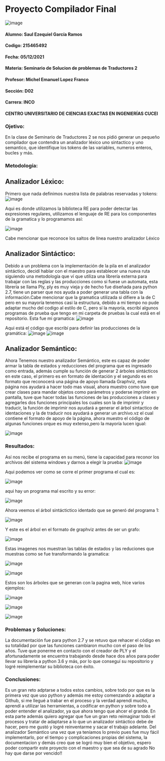 # Proyecto Compilador Final
![image](https://github.com/zaulilloxone2/Analizador_Lexico/blob/280971c8b4e514785cf26e6cecf40f1f4175a0ed/udg%20logo.jpg) 
#### Alumno: Saul Ezequiel García Ramos
#### Codigo: 215465492
#### Fecha: 05/12/2021
#### Materia: Seminario de Solucion de problemas de Traductores 2
#### Profesor: Michel Emanuel Lopez Franco
#### Sección: D02
#### Carrera: INCO
#### CENTRO UNIVERSITARIO DE CIENCIAS EXACTAS EN INGENIERÍAS CUCEI

### Ojetivo:
En la clase de Seminario de Traductores 2 se nos pidió generar un pequeño compilador que contendra un analizador léxico uno sintactico y uno semantico, que identifique los tokens de las variables, numeros enteros, bucles y más.
### Metodología:
## Analizador Léxico:
Primero que nada definimos nuestra lista de palabras reservadas y tokens:
![image](https://github.com/zaulilloxone2/ProjectoCompilador/blob/303d364dd49884860930ff95ac07d71fbb072104/Palabras%20reservadas.png)

Aqui es donde utilizamos la biblioteca RE para poder detectar las expresiones regulares, utilizamos el lenguaje de RE para los componentes de la gramatica y lo programamos así:

![image](https://github.com/zaulilloxone2/ProjectoCompilador/blob/303d364dd49884860930ff95ac07d71fbb072104/RE.png)

Cabe mencionar que reconoce los saltos de línea nuestro analizador Léxico

## Analizador Sintáctico:
Debido a un problema con la implementación de la pila en el analizador sintáctico, decidí hablar con el maestro para establecer una nueva ruta siguiendo una metodología que ví que utiliza una librería externa para trabajar con las reglas y las producciones como si fuese un automata, esta librería se llama Ply, ply es muy vieja y de hecho fue diseñada para python 2.7, tiene un parser que nos ayuda a poder generar una tabla con la información.Cabe mencionar que la gramatica utilizada si difiere a la de C pero en su mayoría tenemos casi la estructura, debido a mi tiempo no pude adaptar mucho del codigo al estilo de C, pero sí la mayoría, escribí algunos programas de prueba que tengo en mi carpeta de pruebas la cual está en el repositorio.
Esta fue mi gramatica:
![image](https://github.com/zaulilloxone2/ProjectoCompilador/blob/8f1b721e7e45292ac88eb62cefb00f17791d57d6/gramatica.png)

Aqui está el código que escribí para definir las producciones de la gramática:
![image](https://github.com/zaulilloxone2/ProjectoCompilador/blob/8e8284be77b1100f08807517d468c3cef68da0ec/Produciones%201.png)
![image](https://github.com/zaulilloxone2/ProjectoCompilador/blob/8e8284be77b1100f08807517d468c3cef68da0ec/produciones%202.png)

## Analizador Semántico:
Ahora Tenemos nuestro analizador Semántico, este es capaz de poder armar la tabla de estados y reducciones del programa que es ingresado como entrada, además cumple su función de generar 2 árboles sintácticos en este caso, el primero es en formato de identación y el segundo es en formato que reconocerá una página de apoyo llamada Graphviz, esta página nos ayudará a hacer todo mas visual, ahora muestro como tuve que crear clases para mandar objetos como parámetros y poderse imprimir en pantalla, tuve que hacer todas las funciones de las producciones a clases y agregarles dos funciones principales los cuales son la de imprimir y traducir, la función de imprimir nos ayudará a generar el árbol sintactico de identaciones y la de traducir nos ayudará a generar un archivo.vz el cual contiene el formato de apoyo de la página, ahora muestro el código de algunas funciones orque es muy extenso,pero la mayoría lucen igual:

![image](https://github.com/zaulilloxone2/ProjectoCompilador/blob/ae4393e47da9ed1306676e9fd59cc3833c23be81/funciones%20a%20clases.png)

### Resultados:
Así nos recibe el programa en su menú, tiene la capacidad para reconor los archivos del sistema windows y darnos a elegir la prueba:
  ![image](https://github.com/zaulilloxone2/ProjectoCompilador/blob/8e8284be77b1100f08807517d468c3cef68da0ec/menu.png)
  
Aqui podemos ver como se corre el primer programa el cual es:

![image](https://github.com/zaulilloxone2/ProjectoCompilador/blob/8e8284be77b1100f08807517d468c3cef68da0ec/pantalla2.png)

aqui hay un programa mal escrito y su error:

  ![image](https://github.com/zaulilloxone2/ProjectoCompilador/blob/8e8284be77b1100f08807517d468c3cef68da0ec/error.png)
 
 Ahora veemos el árbol sintáctictico identado que se generó del programa 1:
 
 ![image](https://github.com/zaulilloxone2/ProjectoCompilador/blob/ae4393e47da9ed1306676e9fd59cc3833c23be81/arbol%20sintactico%20formato%20identado.png)
 
 Y este es el árbol en el formato de graphviz antes de ser un grafo:
 
 ![image](https://github.com/zaulilloxone2/ProjectoCompilador/blob/ae4393e47da9ed1306676e9fd59cc3833c23be81/arbol%20sintatico%20formato%20graphvitz.png)
 
 Estas imagenes nos muestran las tablas de estados y las reduciones que muestras como se fue transformando la gramatica:
 
 ![image](https://github.com/zaulilloxone2/ProjectoCompilador/blob/ae4393e47da9ed1306676e9fd59cc3833c23be81/tabla%20de%20estados%20del%20analizador%20semantico%201.png)
 
 ![image](https://github.com/zaulilloxone2/ProjectoCompilador/blob/ae4393e47da9ed1306676e9fd59cc3833c23be81/tabla%20de%20estados%202.png)
 
 Estos son los árboles que se generan con la pagina web, hice varios ejemplos:
 
  ![image](https://github.com/zaulilloxone2/ProjectoCompilador/blob/ae4393e47da9ed1306676e9fd59cc3833c23be81/graphviz.png)
  
  ![image](https://github.com/zaulilloxone2/ProjectoCompilador/blob/ae4393e47da9ed1306676e9fd59cc3833c23be81/graphviz%20(2).png)
  
  ![image](https://github.com/zaulilloxone2/ProjectoCompilador/blob/ae4393e47da9ed1306676e9fd59cc3833c23be81/graphviz%20(3).png)
  

### Problemas y Soluciones:
La documentación fue para python 2.7 y se retuvo que rehacer el código en su totalidad por que las funciones cambiaron mucho con el paso de los años.
Tuve que ponerme en contacto con el creador de PLY y el afortunadamente se encuentra trabajando desde hace dos años para poder llevar su librería a python 3.6 y más, por lo que conseguí su repositorio y logré reimplementar su biblioteca con éxito.

### Conclusiones:
Es un gran reto adptarse a todos estos cambios, sobre todo por que es la primera vez que uso python y además me estoy comenzando a adaptar a Github, si me llegué a trabar en el proceso y la verdad aprendí mucho, aprendí a utilizar las herramientas, a codificar en python y sobre todo a poder entender el analizador, ya que ahora tengo que ahcer el grande. En esta parte además quiero agregar que fue un gran reto reimaginar todo el procesos y tratar de adaptarse a lo que un analizador sintáctico debe de hacer, pero me gustó y logré reinventarme y sacar el trabajo adelante. Del analizador Semántico una vez que ya teníamos lo previo pues fue muy fácil implementarlo, por el tiempo y complicaciones propias del sistema, la documentacion y demás creo que se logró muy bien el objetivo, espero poder compartir este proyecto con el maestro y que sea de su agrado
No hay que darse por vencido!!
